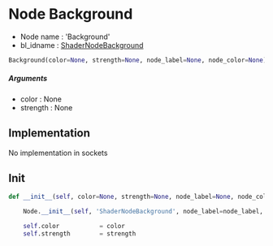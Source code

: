 # Node Background

- Node name : 'Background'
- bl_idname : [ShaderNodeBackground](https://docs.blender.org/api/current/bpy.types.ShaderNodeBackground.html)


``` python
Background(color=None, strength=None, node_label=None, node_color=None)
```
##### Arguments

- color : None
- strength : None

## Implementation

No implementation in sockets

## Init

``` python
def __init__(self, color=None, strength=None, node_label=None, node_color=None):

    Node.__init__(self, 'ShaderNodeBackground', node_label=node_label, node_color=node_color)

    self.color           = color
    self.strength        = strength
```
